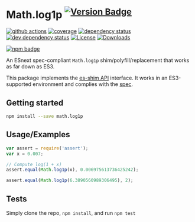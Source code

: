 # Math.log1p <sup>[![Version Badge][npm-version-svg]][package-url]</sup>

[![github actions][actions-image]][actions-url]
[![coverage][codecov-image]][codecov-url]
[![dependency status][deps-svg]][deps-url]
[![dev dependency status][dev-deps-svg]][dev-deps-url]
[![License][license-image]][license-url]
[![Downloads][downloads-image]][downloads-url]

[![npm badge][npm-badge-png]][package-url]

An ESnext spec-compliant `Math.log1p` shim/polyfill/replacement that works as far down as ES3.

This package implements the [es-shim API](https://github.com/es-shims/api) interface. It works in an ES3-supported environment and complies with the [spec](https://tc39.es/ecma262/#sec-math.log1p).

## Getting started

```sh
npm install --save math.log1p
```

## Usage/Examples

```js
var assert = require('assert');
var x = 0.007;

// Compute log(1 + x)
assert.equal(Math.log1p(x), 0.006975613736425242);

assert.equal(Math.log1p(6.3890560989306495), 2);
```

## Tests
Simply clone the repo, `npm install`, and run `npm test`

[package-url]: https://npmjs.org/package/math.log1p
[npm-version-svg]: https://versionbadg.es/es-shims/Math.log1p.svg
[deps-svg]: https://david-dm.org/es-shims/Math.log1p.svg
[deps-url]: https://david-dm.org/es-shims/Math.log1p
[dev-deps-svg]: https://david-dm.org/es-shims/Math.log1p/dev-status.svg
[dev-deps-url]: https://david-dm.org/es-shims/Math.log1p#info=devDependencies
[npm-badge-png]: https://nodei.co/npm/math.log1p.png?downloads=true&stars=true
[license-image]: https://img.shields.io/npm/l/math.log1p.svg
[license-url]: LICENSE
[downloads-image]: https://img.shields.io/npm/dm/math.log1p.svg
[downloads-url]: https://npm-stat.com/charts.html?package=math.log1p
[codecov-image]: https://codecov.io/gh/es-shims/Math.log1p/branch/main/graphs/badge.svg
[codecov-url]: https://app.codecov.io/gh/es-shims/Math.log1p/
[actions-image]: https://img.shields.io/endpoint?url=https://github-actions-badge-u3jn4tfpocch.runkit.sh/es-shims/Math.log1p
[actions-url]: https://github.com/es-shims/Math.log1p/actions
